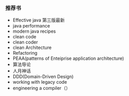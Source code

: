 ### 推荐书



- Effective java 第三版最新
- java performance
- modern java recipes
- clean code
- clean coder 
- clean Architecture
- Refactoring
- PEAA(patterns of Enteiprise application architecture)
- 算法导论
- 人月神话
- DDD(Domain-Driven Design)
- working with legacy code
- engineering a compiler（）

